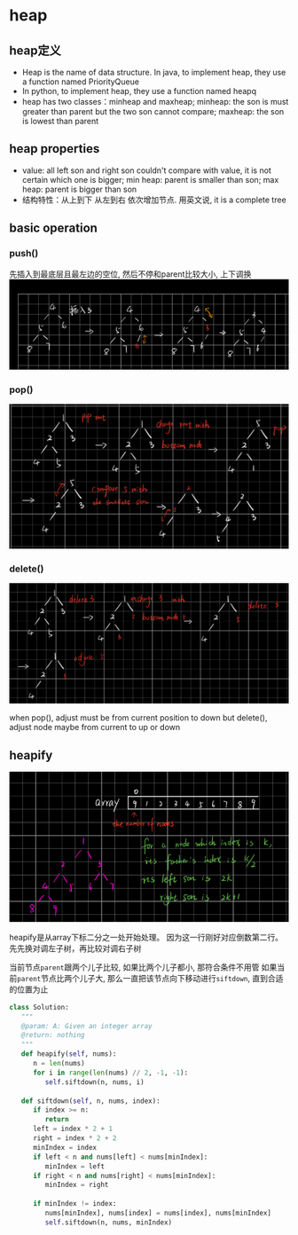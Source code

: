 # heap

## heap定义

* Heap is the name of data structure. In java, to implement heap, they use a function named PriorityQueue
* In python, to implement heap, they use a function named heapq
* heap has two classes：minheap and maxheap; minheap: the son is must greater than parent but the two son cannot compare; maxheap: the son is lowest than parent

## heap properties

* value: all left son and right son couldn't compare with value, it is not certain which one is bigger; min heap: parent is smaller than son; max heap: parent is bigger than son
* 结构特性：从上到下 从左到右 依次增加节点. 用英文说, it is a complete tree

## basic operation

### push()

先插入到最底层且最左边的空位, 然后不停和parent比较大小, 上下调换
![123](../Image/123.png)

### pop()

![124](../Image/124.png)

### delete()

![125](../Image/125.png)

when pop(), adjust must be from current position to down
but delete(), adjust node maybe from current to up or down

## heapify

![126](../Image/126.png)

heapify是从array下标二分之一处开始处理。 因为这一行刚好对应倒数第二行。
先先换对调左子树，再比较对调右子树

当前节点`parent`跟两个儿子比较, 如果比两个儿子都小, 那符合条件不用管
如果当前`parent`节点比两个儿子大, 那么一直把该节点向下移动进行`siftdown`, 直到合适的位置为止

```python
class Solution:
   """
   @param: A: Given an integer array
   @return: nothing
   """
   def heapify(self, nums):
      n = len(nums)
      for i in range(len(nums) // 2, -1, -1):
         self.siftdown(n, nums, i)

   def siftdown(self, n, nums, index):
      if index >= n:
         return
      left = index * 2 + 1
      right = index * 2 + 2
      minIndex = index
      if left < n and nums[left] < nums[minIndex]:
         minIndex = left
      if right < n and nums[right] < nums[minIndex]:
         minIndex = right

      if minIndex != index:
         nums[minIndex], nums[index] = nums[index], nums[minIndex]
         self.siftdown(n, nums, minIndex)
```
